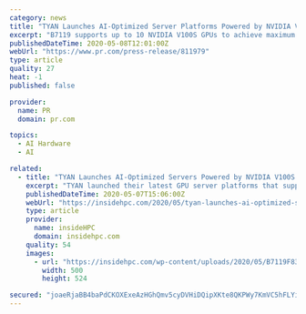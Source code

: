 ```yaml
---
category: news
title: "TYAN Launches AI-Optimized Server Platforms Powered by NVIDIA V100S Tensor Core GPUs"
excerpt: "B7119 supports up to 10 NVIDIA V100S GPUs to achieve maximum density and performance. San Jose, CA, May 08, 2020 --(PR.com)-- TYAN®, an industry-leading server platform design manufacturer and a subsidiary of MiTAC Computing Technology Corporation,"
publishedDateTime: 2020-05-08T12:01:00Z
webUrl: "https://www.pr.com/press-release/811979"
type: article
quality: 27
heat: -1
published: false

provider:
  name: PR
  domain: pr.com

topics:
  - AI Hardware
  - AI

related:
  - title: "TYAN Launches AI-Optimized Servers Powered by NVIDIA V100S GPUs"
    excerpt: "TYAN launched their latest GPU server platforms that support the NVIDIA V100S Tensor Core and NVIDIA T4 GPUs for a wide variety of compute-intensive workloads including AI training, inference, and supercomputing applications."
    publishedDateTime: 2020-05-07T15:06:00Z
    webUrl: "https://insidehpc.com/2020/05/tyan-launches-ai-optimized-servers-powered-by-nvidia-v100s-gpus/"
    type: article
    provider:
      name: insideHPC
      domain: insidehpc.com
    quality: 54
    images:
      - url: "https://insidehpc.com/wp-content/uploads/2020/05/B7119F83V12HR-2T-N.jpg"
        width: 500
        height: 524

secured: "joaeRjaBB4baPdCKOXExeAzHGhQmv5cyDVHiDQipXKte8QKPWy7KmVC5hFLYizlbbAnGQEFv3LziZlHzaEcZB+1zaIsp78VIXGsgd3miEqR8KOUYj5qeUKgu21RLHKEaVnL8iiEdBC/IZyNRYkXn23tZGOs0uRODYHlEMpvVl8dacdg+KSb5qtcenIDuCcTiEs4HLa56wAK73gjDx2X3qu/8dt6hURNsb0L6SkLsgXG10jR+qoCftPIYAJGldrACBgjgJlm9TtHJHJDVHi1QdFFSk8AzpeHri7nCDrcjTK0ksa8QU96kZwKYLq5tbq7z;MVxNdXeg2virmhUKrK0cSQ=="
---
```


